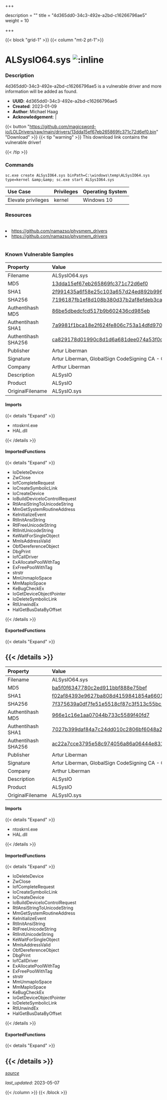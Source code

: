 +++

description = ""
title = "4d365dd0-34c3-492e-a2bd-c16266796ae5"
weight = 10

+++


{{< block "grid-1" >}}
{{< column "mt-2 pt-1">}}


# ALSysIO64.sys ![:inline](/images/twitter_verified.png) 


### Description

4d365dd0-34c3-492e-a2bd-c16266796ae5 is a vulnerable driver and more information will be added as found.
- **UUID**: 4d365dd0-34c3-492e-a2bd-c16266796ae5
- **Created**: 2023-01-09
- **Author**: Michael Haag
- **Acknowledgement**:  | [](https://twitter.com/)

{{< button "https://github.com/magicsword-io/LOLDrivers/raw/main/drivers/13dda15ef67eb265869fc371c72d6ef0.bin" "Download" >}}
{{< tip "warning" >}}
This download link contains the vulnerable driver!

{{< /tip >}}

### Commands

```
sc.exe create ALSysIO64.sys binPath=C:\windows\temp\ALSysIO64.sys type=kernel &amp;&amp; sc.exe start ALSysIO64.sys
```

| Use Case | Privileges | Operating System | 
|:---- | ---- | ---- |
| Elevate privileges | kernel | Windows 10 |

### Resources
<br>
<li><a href=" https://github.com/namazso/physmem_drivers"> https://github.com/namazso/physmem_drivers</a></li>
<li><a href="https://github.com/namazso/physmem_drivers">https://github.com/namazso/physmem_drivers</a></li>
<br>

### Known Vulnerable Samples

| Property           | Value |
|:-------------------|:------|
| Filename           | ALSysIO64.sys |
| MD5                | [13dda15ef67eb265869fc371c72d6ef0](https://www.virustotal.com/gui/file/13dda15ef67eb265869fc371c72d6ef0) |
| SHA1               | [2f991435a6f58e25c103a657d24ed892b99690b8](https://www.virustotal.com/gui/file/2f991435a6f58e25c103a657d24ed892b99690b8) |
| SHA256             | [7196187fb1ef8d108b380d37b2af8efdeb3ca1f6eefd37b5dc114c609147216d](https://www.virustotal.com/gui/file/7196187fb1ef8d108b380d37b2af8efdeb3ca1f6eefd37b5dc114c609147216d) |
| Authentihash MD5   | [86be5dbedcfcd517b9b602436cd985eb](https://www.virustotal.com/gui/search/authentihash%253A86be5dbedcfcd517b9b602436cd985eb) |
| Authentihash SHA1  | [7a9981f1bca18e2f624fe806c753a14dfd970c4e](https://www.virustotal.com/gui/search/authentihash%253A7a9981f1bca18e2f624fe806c753a14dfd970c4e) |
| Authentihash SHA256| [ca829178d01990c8d1d6a681dee074a53f0dd873fd8eef6f6161c682449ec8c5](https://www.virustotal.com/gui/search/authentihash%253Aca829178d01990c8d1d6a681dee074a53f0dd873fd8eef6f6161c682449ec8c5) |
| Publisher         | Artur Liberman |
| Signature         | Artur Liberman, GlobalSign CodeSigning CA - G2, GlobalSign Root CA - R1   |
| Company           | Arthur Liberman |
| Description       | ALSysIO |
| Product           | ALSysIO |
| OriginalFilename  | ALSysIO.sys |


#### Imports
{{< details "Expand" >}}
* ntoskrnl.exe
* HAL.dll

{{< /details >}}
#### ImportedFunctions
{{< details "Expand" >}}
* IoDeleteDevice
* ZwClose
* IofCompleteRequest
* IoCreateSymbolicLink
* IoCreateDevice
* IoBuildDeviceIoControlRequest
* RtlAnsiStringToUnicodeString
* MmGetSystemRoutineAddress
* KeInitializeEvent
* RtlInitAnsiString
* RtlFreeUnicodeString
* RtlInitUnicodeString
* KeWaitForSingleObject
* MmIsAddressValid
* ObfDereferenceObject
* DbgPrint
* IofCallDriver
* ExAllocatePoolWithTag
* ExFreePoolWithTag
* strstr
* MmUnmapIoSpace
* MmMapIoSpace
* KeBugCheckEx
* IoGetDeviceObjectPointer
* IoDeleteSymbolicLink
* RtlUnwindEx
* HalGetBusDataByOffset

{{< /details >}}
#### ExportedFunctions
{{< details "Expand" >}}

{{< /details >}}
-----
| Property           | Value |
|:-------------------|:------|
| Filename           | ALSysIO64.sys |
| MD5                | [ba5f0f6347780c2ed911bbf888e75bef](https://www.virustotal.com/gui/file/ba5f0f6347780c2ed911bbf888e75bef) |
| SHA1               | [f02af84393e9627ba808d4159841854a6601cf80](https://www.virustotal.com/gui/file/f02af84393e9627ba808d4159841854a6601cf80) |
| SHA256             | [7f375639a0df7fe51e5518cf87c3f513c55bc117db47d28da8c615642eb18bfa](https://www.virustotal.com/gui/file/7f375639a0df7fe51e5518cf87c3f513c55bc117db47d28da8c615642eb18bfa) |
| Authentihash MD5   | [966e1c16e1aa07044b733c5589f40fd7](https://www.virustotal.com/gui/search/authentihash%253A966e1c16e1aa07044b733c5589f40fd7) |
| Authentihash SHA1  | [7027b399daf84a7c24dd010c2806bf6048a230bd](https://www.virustotal.com/gui/search/authentihash%253A7027b399daf84a7c24dd010c2806bf6048a230bd) |
| Authentihash SHA256| [ac22a7cce3795e58c974056a86a06444e831d52185f9f37db88c65e14cd5bb75](https://www.virustotal.com/gui/search/authentihash%253Aac22a7cce3795e58c974056a86a06444e831d52185f9f37db88c65e14cd5bb75) |
| Publisher         | Artur Liberman |
| Signature         | Artur Liberman, GlobalSign CodeSigning CA - G2, GlobalSign Root CA - R1   |
| Company           | Arthur Liberman |
| Description       | ALSysIO |
| Product           | ALSysIO |
| OriginalFilename  | ALSysIO.sys |


#### Imports
{{< details "Expand" >}}
* ntoskrnl.exe
* HAL.dll

{{< /details >}}
#### ImportedFunctions
{{< details "Expand" >}}
* IoDeleteDevice
* ZwClose
* IofCompleteRequest
* IoCreateSymbolicLink
* IoCreateDevice
* IoBuildDeviceIoControlRequest
* RtlAnsiStringToUnicodeString
* MmGetSystemRoutineAddress
* KeInitializeEvent
* RtlInitAnsiString
* RtlFreeUnicodeString
* RtlInitUnicodeString
* KeWaitForSingleObject
* MmIsAddressValid
* ObfDereferenceObject
* DbgPrint
* IofCallDriver
* ExAllocatePoolWithTag
* ExFreePoolWithTag
* strstr
* MmUnmapIoSpace
* MmMapIoSpace
* KeBugCheckEx
* IoGetDeviceObjectPointer
* IoDeleteSymbolicLink
* RtlUnwindEx
* HalGetBusDataByOffset

{{< /details >}}
#### ExportedFunctions
{{< details "Expand" >}}

{{< /details >}}
-----



[*source*](https://github.com/magicsword-io/LOLDrivers/tree/main/yaml/4d365dd0-34c3-492e-a2bd-c16266796ae5.yaml)

*last_updated:* 2023-05-07








{{< /column >}}
{{< /block >}}
